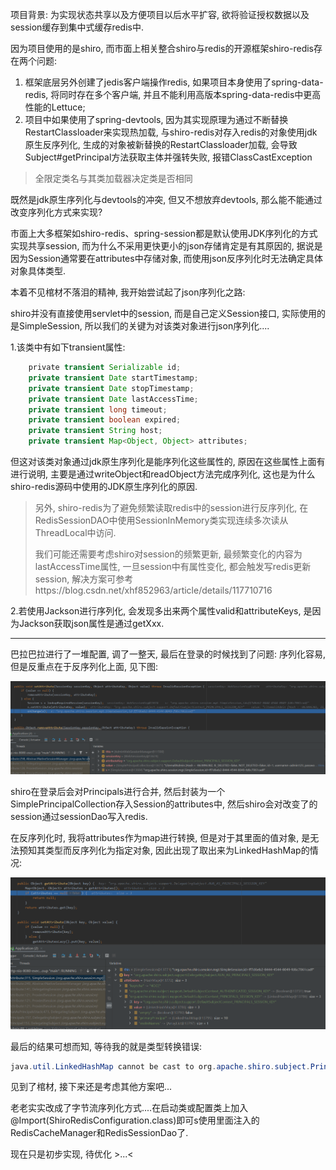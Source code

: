 项目背景: 为实现状态共享以及方便项目以后水平扩容, 欲将验证授权数据以及session缓存到集中式缓存redis中. 

因为项目使用的是shiro, 而市面上相关整合shiro与redis的开源框架shiro-redis存在两个问题:

1. 框架底层另外创建了jedis客户端操作redis, 如果项目本身使用了spring-data-redis, 将同时存在多个客户端, 并且不能利用高版本spring-data-redis中更高性能的Lettuce;
2. 项目中如果使用了spring-devtools, 因为其实现原理为通过不断替换RestartClassloader来实现热加载, 与shiro-redis对存入redis的对象使用jdk原生反序列化, 生成的对象被新替换的RestartClassloader加载, 会导致Subject#getPrincipal方法获取主体并强转失败, 报错ClassCastException

> 全限定类名与其类加载器决定类是否相同

既然是jdk原生序列化与devtools的冲突, 但又不想放弃devtools, 那么能不能通过改变序列化方式来实现?

市面上大多框架如shiro-redis、spring-session都是默认使用JDK序列化的方式实现共享session, 而为什么不采用更快更小的json存储肯定是有其原因的, 据说是因为Session通常要在attributes中存储对象, 而使用json反序列化时无法确定具体对象具体类型.

本着不见棺材不落泪的精神, 我开始尝试起了json序列化之路:

shiro并没有直接使用servlet中的session, 而是自己定义Session接口, 实际使用的是SimpleSession, 所以我们的关键为对该类对象进行json序列化....

1.该类中有如下transient属性:

```java
    private transient Serializable id;
    private transient Date startTimestamp;
    private transient Date stopTimestamp;
    private transient Date lastAccessTime;
    private transient long timeout;
    private transient boolean expired;
    private transient String host;
    private transient Map<Object, Object> attributes;
```

但这对该类对象通过jdk原生序列化是能序列化这些属性的, 原因在这些属性上面有进行说明, 主要是通过writeObject和readObject方法完成序列化, 这也是为什么shiro-redis源码中使用的JDK原生序列化的原因.

> 另外, shiro-redis为了避免频繁读取redis中的session进行反序列化, 在RedisSessionDAO中使用SessionInMemory类实现连续多次读从ThreadLocal中访问.
> 
> 我们可能还需要考虑shiro对session的频繁更新, 最频繁变化的内容为lastAccessTime属性, 一旦session中有属性变化, 都会触发写redis更新session, 解决方案可参考https://blog.csdn.net/xhf852963/article/details/117710716

2.若使用Jackson进行序列化, 会发现多出来两个属性valid和attributeKeys, 是因为Jackson获取json属性是通过getXxx.

---------------------------------------

巴拉巴拉进行了一堆配置, 调了一整天, 最后在登录的时候找到了问题: 序列化容易, 但是反重点在于反序列化上面, 见下图:

![](assets/2022-05-23-23-33-24-image.png)

shiro在登录后会对Principals进行合并, 然后封装为一个SimplePrincipalCollection存入Session的attributes中, 然后shiro会对改变了的session通过sessionDao写入redis.

在反序列化时, 我将attributes作为map进行转换, 但是对于其里面的值对象, 是无法预知其类型而反序列化为指定对象, 因此出现了取出来为LinkedHashMap的情况:

![](assets/2022-05-23-23-41-21-image.png)

最后的结果可想而知, 等待我的就是类型转换错误:

```java
java.util.LinkedHashMap cannot be cast to org.apache.shiro.subject.PrincipalCollection
```

见到了棺材, 接下来还是考虑其他方案吧...

老老实实改成了字节流序列化方式....在启动类或配置类上加入@Import(ShiroRedisConfiguration.class)即可s使用里面注入的RedisCacheManager和RedisSessionDao了.

现在只是初步实现, 待优化 >...<
